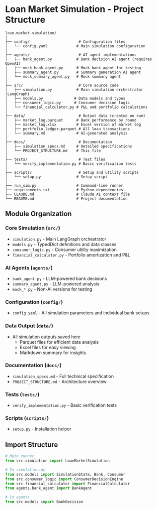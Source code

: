 # Loan Market Simulation - Project Structure

```
loan-market-simulation/
│
├── config/                      # Configuration files
│   └── config.yaml             # Main simulation configuration
│
├── agents/                      # AI agent implementations
│   ├── bank_agent.py           # Bank decision AI agent (requires OpenAI)
│   ├── mock_bank_agent.py      # Mock bank agent for testing
│   ├── summary_agent.py        # Summary generation AI agent
│   └── mock_summary_agent.py   # Mock summary agent
│
├── src/                         # Core source code
│   ├── simulation.py           # Main simulation orchestrator (LangGraph)
│   ├── models.py              # Data models and types
│   ├── consumer_logic.py      # Consumer decision logic
│   └── financial_calculator.py # P&L and portfolio calculations
│
├── data/                        # Output data (created on run)
│   ├── market_log.parquet      # Bank performance by round
│   ├── market_log.xlsx         # Excel version of market log
│   ├── portfolio_ledger.parquet # All loan transactions
│   └── summary.md              # AI-generated analysis
│
├── docs/                        # Documentation
│   ├── simulation_specs.md     # Detailed specifications
│   └── PROJECT_STRUCTURE.md    # This file
│
├── tests/                       # Test files
│   └── verify_implementation.py # Basic verification tests
│
├── scripts/                     # Setup and utility scripts
│   └── setup.py                # Setup script
│
├── run_sim.py                  # Command-line runner
├── requirements.txt            # Python dependencies
├── CLAUDE.md                   # Claude AI context file
└── README.md                   # Project documentation
```

## Module Organization

### Core Simulation (`src/`)
- `simulation.py` - Main LangGraph orchestrator
- `models.py` - TypedDict definitions and data classes
- `consumer_logic.py` - Consumer utility maximization
- `financial_calculator.py` - Portfolio amortization and P&L

### AI Agents (`agents/`)
- `bank_agent.py` - LLM-powered bank decisions
- `summary_agent.py` - LLM-powered analysis
- `mock_*.py` - Non-AI versions for testing

### Configuration (`config/`)
- `config.yaml` - All simulation parameters and individual bank setups

### Data Output (`data/`)
- All simulation outputs saved here
  - Parquet files for efficient data analysis
  - Excel files for easy viewing
  - Markdown summary for insights

### Documentation (`docs/`)
- `simulation_specs.md` - Full technical specification
- `PROJECT_STRUCTURE.md` - Architecture overview

### Tests (`tests/`)
- `verify_implementation.py` - Basic verification tests

### Scripts (`scripts/`)
- `setup.py` - Installation helper

## Import Structure

```python
# Main runner
from src.simulation import LoanMarketSimulation

# In simulation.py
from src.models import SimulationState, Bank, Consumer
from src.consumer_logic import ConsumerDecisionEngine
from src.financial_calculator import FinancialCalculator
from agents.bank_agent import BankAgent

# In agents
from src.models import BankDecision
```